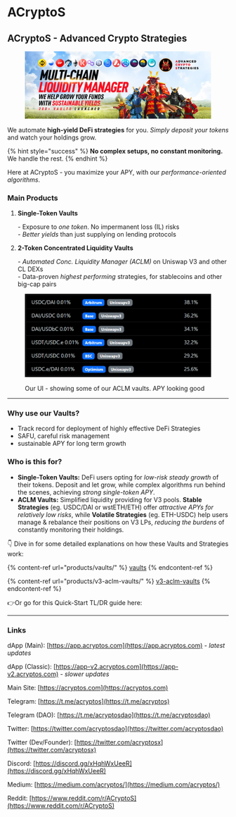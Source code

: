 # ACryptoS

## ACryptoS - Advanced Crypto Strategies

<figure><img src="https://raw.githubusercontent.com/acryptos/docs.acryptos.com/master/images/Banner%20-%20Multichain%20Liquidity%20Manager%2001.jpg" alt=""><figcaption></figcaption></figure>

We automate **high-yield DeFi strategies** for you. _Simply deposit your tokens_ and watch your holdings grow.

{% hint style="success" %}
**No complex setups, no constant monitoring.** We handle the rest.
{% endhint %}

Here at ACryptoS - you maximize your APY, with our _performance-oriented algorithms_.

### Main Products

1.  **Single-Token Vaults**

    \- Exposure to _one token_. No impermanent loss (IL) risks\
    \- _Better yields_ than just supplying on lending protocols
2.  **2-Token Concentrated Liquidity Vaults**

    \- _Automated Conc. Liquidity Manager (ACLM)_ on Uniswap V3 and other CL DEXs\
    \- Data-proven _highest performing_ strategies, for stablecoins and other big-cap pairs

<figure><img src="https://raw.githubusercontent.com/acryptos/docs.acryptos.com/master/images/Docs%20-%20UI%20stablecoins%20summary.png" alt=""><figcaption><p>Our UI - showing some of our ACLM vaults. APY looking good</p></figcaption></figure>

***

### Why use our Vaults?

* Track record for deployment of highly effective DeFi Strategies
* SAFU, careful risk management
* sustainable APY for long term growth

### Who is this for?

* **Single-Token Vaults:** DeFi users opting for _low-risk steady growth_ of their tokens. Deposit and let grow, while complex algorithms run behind the scenes, achieving _strong single-token APY_.
* **ACLM Vaults:** Simplified liquidity providing for V3 pools. **Stable Strategies** (eg. USDC/DAI or wstETH/ETH) offer _attractive APYs for relatively low risks_, while **Volatile Strategies** (eg. ETH-USDC) help users manage & rebalance their positions on V3 LPs, _reducing the burdens_ of constantly monitoring their holdings.

👇 Dive in for some detailed explanations on how these Vaults and Strategies work:

{% content-ref url="products/vaults/" %}
[vaults](products/vaults/)
{% endcontent-ref %}

{% content-ref url="products/v3-aclm-vaults/" %}
[v3-aclm-vaults](products/v3-aclm-vaults/)
{% endcontent-ref %}

👉Or go for this Quick-Start TL/DR  guide here:

***

### Links

dApp (Main): [https://app.acryptos.com](https://app.acryptos.com) - _latest updates_

dApp (Classic): [https://app-v2.acryptos.com](https://app-v2.acryptos.com) - _slower updates_

Main Site: [https://acryptos.com](https://acryptos.com)



Telegram: [https://t.me/acryptos](https://t.me/acryptos)

Telegram (DAO): [https://t.me/acryptosdao](https://t.me/acryptosdao)



Twitter: [https://twitter.com/acryptosdao](https://twitter.com/acryptosdao)

Twitter (Dev/Founder): [https://twitter.com/acryptosx](https://twitter.com/acryptosx)



Discord: [https://discord.gg/xHqhWxUeeR](https://discord.gg/xHqhWxUeeR)

Medium: [https://medium.com/acryptos/](https://medium.com/acryptos/)

Reddit: [https://www.reddit.com/r/ACryptoS](https://www.reddit.com/r/ACryptoS)
